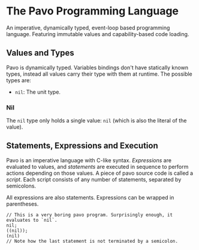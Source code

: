# The Pavo Programming Language

An imperative, dynamically typed, event-loop based programming language. Featuring immutable values and capability-based code loading.

## Values and Types

Pavo is dynamically typed. Variables bindings don't have statically known types, instead all values carry their type with them at runtime. The possible types are:

- `nil`: The unit type.

### Nil

The `nil` type only holds a single value: `nil` (which is also the literal of the value).

## Statements, Expressions and Execution

Pavo is an imperative language with C-like syntax. *Expressions* are evaluated to values, and *statements* are executed in sequence to perform actions depending on those values. A piece of pavo source code is called a *script*. Each script consists of any number of statements, separated by semicolons.

All expressions are also statements. Expressions can be wrapped in parentheses.

```pavo
// This is a very boring pavo program. Surprisingly enough, it evaluates to `nil`.
nil;
((nil));
(nil)
// Note how the last statement is not terminated by a semicolon.
```
